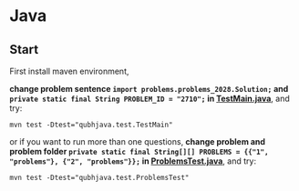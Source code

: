 # Java

## Start

First install maven environment,

**change problem sentence `import problems.problems_2028.Solution;` and `private static final String PROBLEM_ID = "2710";` in [TestMain.java](test/TestMain.java)**, and try:
```shell
mvn test -Dtest="qubhjava.test.TestMain"
```

or if you want to run more than one questions,
**change problem and problem folder `private static final String[][] PROBLEMS = {{"1", "problems"}, {"2", "problems"}};` in [ProblemsTest.java](test/ProblemsTest.java)**, and try:
```shell
mvn test -Dtest="qubhjava.test.ProblemsTest"
```